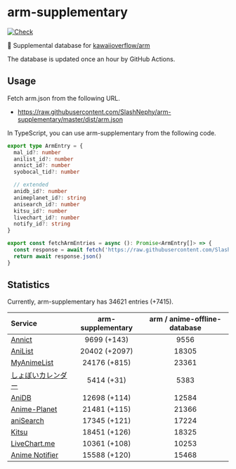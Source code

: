 # arm-supplementary

[![Check](https://github.com/SlashNephy/arm-supplementary/actions/workflows/check-node.yml/badge.svg)](https://github.com/SlashNephy/arm-supplementary/actions/workflows/check-node.yml)

💊 Supplemental database for [kawaiioverflow/arm](https://github.com/kawaiioverflow/arm)

The database is updated once an hour by GitHub Actions.

## Usage

Fetch arm.json from the following URL.

- https://raw.githubusercontent.com/SlashNephy/arm-supplementary/master/dist/arm.json

In TypeScript, you can use arm-supplementary from the following code.

```TypeScript
export type ArmEntry = {
  mal_id?: number
  anilist_id?: number
  annict_id?: number
  syobocal_tid?: number

  // extended
  anidb_id?: number
  animeplanet_id?: string
  anisearch_id?: number
  kitsu_id?: number
  livechart_id?: number
  notify_id?: string
}

export const fetchArmEntries = async (): Promise<ArmEntry[]> => {
  const response = await fetch('https://raw.githubusercontent.com/SlashNephy/arm-supplementary/master/dist/arm.json')
  return await response.json()
}
```

## Statistics

Currently, arm-supplementary has 34621 entries (+7415).

| Service                                     | arm-supplementary | arm / anime-offline-database |
| :------------------------------------------ | :---------------: | :--------------------------: |
| [Annict](https://annict.com)                |    9699 (+143)    |             9556             |
| [AniList](https://anilist.co)               |   20402 (+2097)   |            18305             |
| [MyAnimeList](https://myanimelist.net)      |   24176 (+815)    |            23361             |
| [しょぼいカレンダー](https://cal.syoboi.jp) |    5414 (+31)     |             5383             |
| [AniDB](https://anidb.net)                  |   12698 (+114)    |            12584             |
| [Anime-Planet](https://anime-planet.com)    |   21481 (+115)    |            21366             |
| [aniSearch](https://anisearch.com)          |   17345 (+121)    |            17224             |
| [Kitsu](https://kitsu.io)                   |   18451 (+126)    |            18325             |
| [LiveChart.me](https://livechart.me)        |   10361 (+108)    |            10253             |
| [Anime Notifier](https://notify.moe)        |   15588 (+120)    |            15468             |
